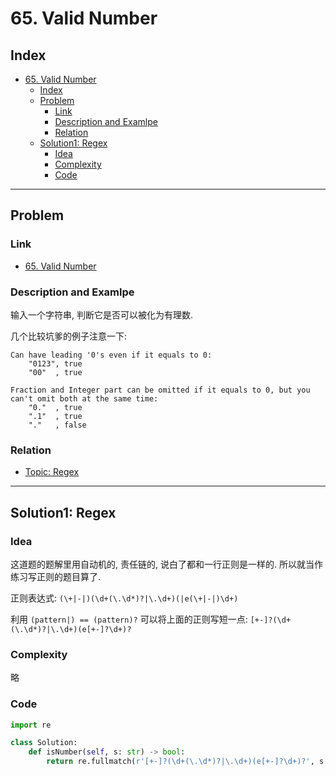 # 65. Valid Number

## Index

- [65. Valid Number](#65-valid-number)
  - [Index](#index)
  - [Problem](#problem)
    - [Link](#link)
    - [Description and Examlpe](#description-and-examlpe)
    - [Relation](#relation)
  - [Solution1: Regex](#solution1-regex)
    - [Idea](#idea)
    - [Complexity](#complexity)
    - [Code](#code)

----

## Problem

### Link

- [65. Valid Number][1]

### Description and Examlpe

输入一个字符串, 判断它是否可以被化为有理数.

几个比较坑爹的例子注意一下:

```nohighlight
Can have leading '0's even if it equals to 0:
    "0123", true
    "00"  , true

Fraction and Integer part can be omitted if it equals to 0, but you can't omit both at the same time:
    "0."  , true
    ".1"  , true
    "."   , false
```

### Relation

- [Topic: Regex][2]

----

## Solution1: Regex

### Idea

这道题的题解里用自动机的, 责任链的, 说白了都和一行正则是一样的. 所以就当作练习写正则的题目算了.

正则表达式: `(\+|-|)(\d+(\.\d*)?|\.\d+)(|e(\+|-|)\d+)`

利用 `(pattern|) == (pattern)?` 可以将上面的正则写短一点: `[+-]?(\d+(\.\d*)?|\.\d+)(e[+-]?\d+)?`

### Complexity

略

### Code

```python
import re

class Solution:
    def isNumber(self, s: str) -> bool:
        return re.fullmatch(r'[+-]?(\d+(\.\d*)?|\.\d+)(e[+-]?\d+)?', s.strip(' ')) is not None
```

[1]: https://leetcode.com/problems/valid-number/
[2]: ../topics/regex.md
